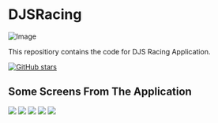 # DJSRacing
![Image](https://static.wixstatic.com/media/8c4c45_1ee6686816ee43c0871292fff38e4ec8~mv2.jpg/v1/fill/w_1895,h_977,al_c,q_85,usm_0.66_1.00_0.01/8c4c45_1ee6686816ee43c0871292fff38e4ec8~mv2.webp)

This repositiory contains the code for DJS Racing Application.

[![GitHub stars](https://img.shields.io/github/stars/pramitbhatia25/Flutter-Project.svg?style=social&label=Star)](https://github.com/pramitbhatia25/Flutter-Project)
## Some Screens From The Application

<p float="left">
    <img src="https://github.com/pramitbhatia25/Flutter-Project/blob/main/lib/screensforgithub/onboarding.png"  /> <img src="https://github.com/pramitbhatia25/Flutter-Project/blob/main/lib/screensforgithub/djsabtus-removebg-preview.png"  />
    <img src="https://github.com/pramitbhatia25/Flutter-Project/blob/main/lib/screensforgithub/aboutus.png"  /> <img src="https://github.com/pramitbhatia25/Flutter-Project/blob/main/lib/screensforgithub/drawer.png" />
    <img src="https://github.com/pramitbhatia25/Flutter-Project/blob/main/lib/screensforgithub/dynamic.png" />
 
</p>
